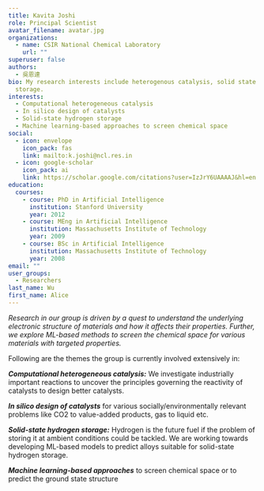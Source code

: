 ```yaml
---
title: Kavita Joshi
role: Principal Scientist
avatar_filename: avatar.jpg
organizations:
  - name: CSIR National Chemical Laboratory
    url: ""
superuser: false
authors:
  - 吳恩達
bio: My research interests include heterogenous catalysis, solid state hydrogen
  storage.
interests:
  - Computational heterogeneous catalysis
  - In silico design of catalysts
  - Solid-state hydrogen storage
  - Machine learning-based approaches to screen chemical space
social:
  - icon: envelope
    icon_pack: fas
    link: mailto:k.joshi@ncl.res.in
  - icon: google-scholar
    icon_pack: ai
    link: https://scholar.google.com/citations?user=IzJrY6UAAAAJ&hl=en
education:
  courses:
    - course: PhD in Artificial Intelligence
      institution: Stanford University
      year: 2012
    - course: MEng in Artificial Intelligence
      institution: Massachusetts Institute of Technology
      year: 2009
    - course: BSc in Artificial Intelligence
      institution: Massachusetts Institute of Technology
      year: 2008
email: ""
user_groups:
  - Researchers
last_name: Wu
first_name: Alice
---
```

*Research in our group is driven by a quest to understand the underlying electronic structure of materials and how it affects their properties. Further, we explore ML-based methods to screen the chemical space for various materials with targeted properties.* 

Following are the themes the group is currently involved extensively in:

***Computational heterogeneous catalysis:*** We investigate industrially important reactions to uncover the principles governing the reactivity of catalysts to design better catalysts.

***In silico design of catalysts*** for various socially/environmentally relevant problems like CO2 to value-added products, gas to liquid etc. 

***Solid-state hydrogen storage:*** Hydrogen is the future fuel if the problem of storing it at ambient conditions could be tackled. We are working towards developing ML-based models to predict alloys suitable for solid-state hydrogen storage. 

***Machine learning-based approaches*** to screen chemical space or to predict the ground state structure